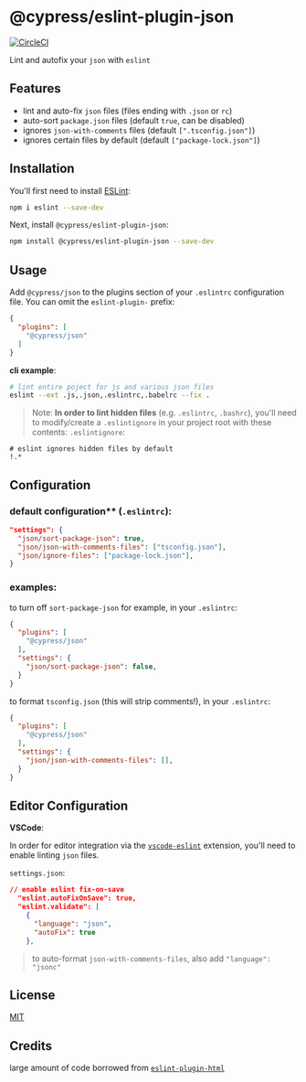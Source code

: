 # @cypress/eslint-plugin-json

[![CircleCI](https://circleci.com/gh/cypress-io/eslint-plugin-json.svg?style=svg)](https://circleci.com/gh/cypress-io/eslint-plugin-json)

Lint and autofix your `json` with `eslint`

## Features

- lint and auto-fix `json` files (files ending with `.json` or `rc`)
- auto-sort `package.json` files (default `true`, can be disabled)
- ignores `json-with-comments` files (default `[".tsconfig.json"]`)
- ignores certain files by default (default `["package-lock.json"]`)

## Installation

You'll first need to install [ESLint](http://eslint.org):

```sh
npm i eslint --save-dev
```

Next, install `@cypress/eslint-plugin-json`:

```sh
npm install @cypress/eslint-plugin-json --save-dev
```

## Usage

Add `@cypress/json` to the plugins section of your `.eslintrc` configuration file. You can omit the `eslint-plugin-` prefix:

```json
{
  "plugins": [
    "@cypress/json"
  ]
}
```

**cli example**:
```sh
# lint entire poject for js and various json files
eslint --ext .js,.json,.eslintrc,.babelrc --fix .
```

> Note: **In order to lint hidden files** (e.g. `.eslintrc`, `.bashrc`), you'll need to modify/create a `.eslintignore` in your project root with these contents:
`.eslintignore`:
```gitignore
# eslint ignores hidden files by default
!.*
```

## Configuration

### default configuration** (`.eslintrc`):
```json
"settings": {
  "json/sort-package-json": true,
  "json/json-with-comments-files": ["tsconfig.json"],
  "json/ignore-files": ["package-lock.json"],
}
```

### examples:

to turn off `sort-package-json` for example, in your `.eslintrc`:
```json
{
  "plugins": [
    "@cypress/json"
  ],
  "settings": {
    "json/sort-package-json": false,
  }
}
```

to format `tsconfig.json` (this will strip comments!), in your `.eslintrc`:
```json
{
  "plugins": [
    "@cypress/json"
  ],
  "settings": {
    "json/json-with-comments-files": [],
  }
}
```

## Editor Configuration

**VSCode**:

In order for editor integration via the [`vscode-eslint`](https://github.com/microsoft/vscode-eslint) extension, you'll need to enable linting `json` files.

`settings.json`:
```json
// enable eslint fix-on-save
  "eslint.autoFixOnSave": true,
  "eslint.validate": [
    {
      "language": "json",
      "autoFix": true
    },
```

> to auto-format `json-with-comments-files`, also add `"language": "jsonc"`

## License
[MIT](/LICENSE.md)

## Credits

large amount of code borrowed from [`eslint-plugin-html`](https://github.com/BenoitZugmeyer/eslint-plugin-html)
